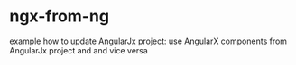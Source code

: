 # ngx-from-ng
example how to update AngularJx project: use AngularX components from AngularJx project and and vice versa
